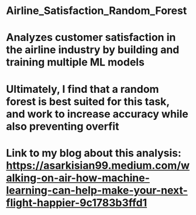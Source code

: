 # Airline_Satisfaction_Random_Forest
# Analyzes customer satisfaction in the airline industry by building and training multiple ML models

# Ultimately, I find that a random forest is best suited for this task, and work to increase accuracy while also preventing overfit

# Link to my blog about this analysis: https://asarkisian99.medium.com/walking-on-air-how-machine-learning-can-help-make-your-next-flight-happier-9c1783b3ffd1
